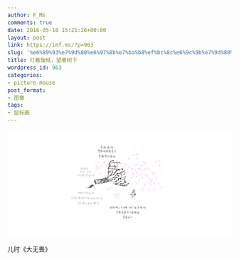 ```yaml
---
author: F_Ms
comments: true
date: 2016-05-10 15:21:26+00:00
layout: post
link: https://imf.ms/?p=963
slug: '%e6%89%93%e7%9d%80%e6%97%8b%e7%ba%b8%ef%bc%8c%e6%9c%9b%e7%9d%80%e6%a0%91%e4%b8%8b'
title: 打着旋纸，望着树下
wordpress_id: 963
categories:
- picture-mouse
post_format:
- 图像
tags:
- 鼠标画
---
```


![003](/img/post/wp/2016/05/003-1.png)


儿时《大无畏》
